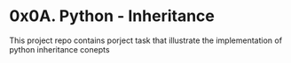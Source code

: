 # 0x0A. Python - Inheritance

This project repo contains porject task that illustrate the implementation of python inheritance conepts

